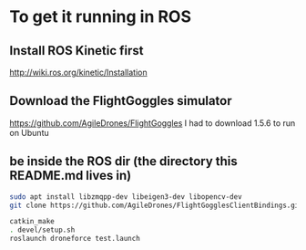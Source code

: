 
# To get it running in ROS

## Install ROS Kinetic first
http://wiki.ros.org/kinetic/Installation

## Download the FlightGoggles simulator
https://github.com/AgileDrones/FlightGoggles
I had to download 1.5.6 to run on Ubuntu


## be inside the ROS dir (the directory this README.md lives in)
```bash
sudo apt install libzmqpp-dev libeigen3-dev libopencv-dev
git clone https://github.com/AgileDrones/FlightGogglesClientBindings.git src/FlightGogglesClientBindings

catkin_make
. devel/setup.sh
roslaunch droneforce test.launch
```


